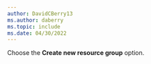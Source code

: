 ```yaml
---
author: DavidCBerry13
ms.author: daberry
ms.topic: include
ms.date: 04/30/2022
---
```

Choose the **Create new resource group** option.